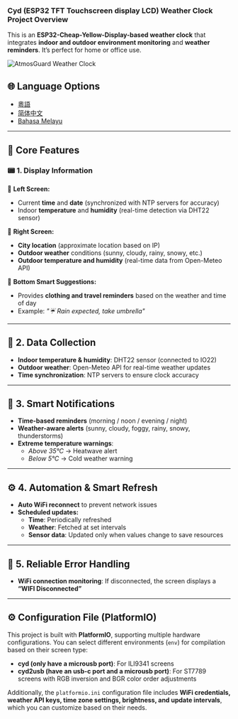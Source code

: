 ### Cyd (ESP32 TFT Touchscreen display LCD) Weather Clock Project Overview  

This is an **ESP32-Cheap-Yellow-Display-based weather clock** that integrates **indoor and outdoor environment monitoring** and **weather reminders**. It’s perfect for home or office use.  

![AtmosGuard Weather Clock](picture.png)

## 🌐 Language Options

- [粵語](README_CANTON.md)
- [简体中文](README_CN.md)
- [Bahasa Melayu](README_MS.md)

---

## 🌟 Core Features  

### 📟 1. Display Information  

📌 **Left Screen:**  
- Current **time** and **date** (synchronized with NTP servers for accuracy)  
- Indoor **temperature** and **humidity** (real-time detection via DHT22 sensor)  

📌 **Right Screen:**  
- **City location** (approximate location based on IP)  
- **Outdoor weather** conditions (sunny, cloudy, rainy, snowy, etc.)  
- **Outdoor temperature and humidity** (real-time data from Open-Meteo API)  

📌 **Bottom Smart Suggestions:**  
- Provides **clothing and travel reminders** based on the weather and time of day  
- Example: *"☔ Rain expected, take umbrella"*  

---

## 📡 2. Data Collection  

- **Indoor temperature & humidity**: DHT22 sensor (connected to IO22)  
- **Outdoor weather**: Open-Meteo API for real-time weather updates  
- **Time synchronization**: NTP servers to ensure clock accuracy  

---

## 🔔 3. Smart Notifications  

- **Time-based reminders** (morning / noon / evening / night)  
- **Weather-aware alerts** (sunny, cloudy, foggy, rainy, snowy, thunderstorms)  
- **Extreme temperature warnings**:  
  - *Above 35°C* → Heatwave alert  
  - *Below 5°C* → Cold weather warning  

---

## ⚙ 4. Automation & Smart Refresh  

- **Auto WiFi reconnect** to prevent network issues  
- **Scheduled updates:**  
  - **Time**: Periodically refreshed  
  - **Weather**: Fetched at set intervals  
  - **Sensor data**: Updated only when values change to save resources  

---

## 🚨 5. Reliable Error Handling  

- **WiFi connection monitoring**: If disconnected, the screen displays a **“WIFI Disconnected”**  

---

## ⚙ Configuration File (PlatformIO)  

This project is built with **PlatformIO**, supporting multiple hardware configurations. You can select different environments (`env`) for compilation based on their screen type:  

- **cyd (only have a microusb port)**: For ILI9341 screens  
- **cyd2usb (have an usb-c port and a microusb port)**: For ST7789 screens with RGB inversion and BGR color order adjustments  

Additionally, the `platformio.ini` configuration file includes **WiFi credentials, weather API keys, time zone settings, brightness, and update intervals**, which you can customize based on their needs.  
